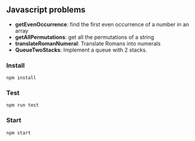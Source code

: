 ## Javascript problems

* **getEvenOccurrence**: find the first even occurrence of a number in an array
* **getAllPermutations**: get all the permutations of a string
* **translateRomanNumeral**: Translate Romans into numerals
* **QueueTwoStacks**: Implement a queue with 2 stacks.

### Install
`npm install`

### Test
`npm run test`

### Start
`npm start`